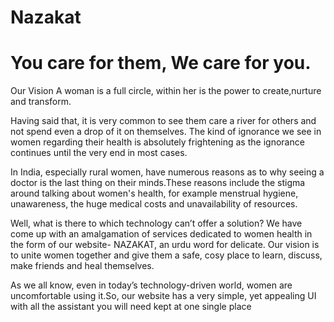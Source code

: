 # Nazakat
# You care for them, We care for you.

Our Vision
A woman is a full circle, within her is the power to create,nurture and transform. 

Having said that, it is very common to see them care a river for others and not spend even a drop of it on themselves. The kind of ignorance we see in women regarding their health is absolutely frightening as the ignorance continues until the very end in most cases. 

In India, especially rural women, have numerous reasons as to why seeing a doctor is the last thing on their minds.These reasons include the stigma around talking about women's health, for example menstrual hygiene, unawareness, the huge medical costs and unavailability of resources.

Well, what is there to which technology can’t offer a solution?
We have come up with an amalgamation of services dedicated to women health in the form of our website- NAZAKAT, an urdu word for delicate. 
Our vision is to unite women together and give them a safe, cosy place to learn, discuss, make friends and heal themselves. 

As we all know, even in today’s technology-driven world, women are uncomfortable using it.So, our website has a very simple, yet appealing UI with all the assistant you will need kept at one single place
